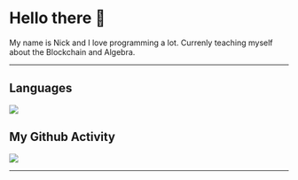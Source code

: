 # Hello there 👋

My name is Nick and I love programming a lot.
Currenly teaching myself about the Blockchain and Algebra.

---

## Languages
<img src="https://github-readme-stats.vercel.app/api?username=Copystrike&show_icons=true&theme=radical"/>

## My Github Activity
<img src="https://github-readme-stats.vercel.app/api/top-langs/?username=Copystrike&langs_count=8&layout=compact&theme=radical&show_icons=true&hide_title=true"/>

---

